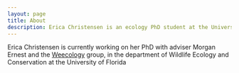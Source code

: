 ```yaml
---
layout: page
title: About
description: Erica Christensen is an ecology PhD student at the University of Florida
---
```


Erica Christensen is currently working on her PhD with adviser Morgan Ernest and the [Weecology](www.weecology.org) group, 
in the department of Wildlife Ecology and Conservation at the University of Florida
